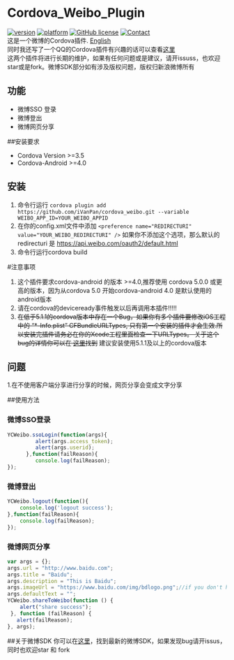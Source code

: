 # Cordova_Weibo_Plugin
[![version](https://img.shields.io/badge/version-0.3.2-blue.svg?style=flat)](https://github.com/iVanPan/cordova_weibo)
[![platform](https://img.shields.io/badge/platform-iOS%2FAndroid-lightgrey.svg?style=flat)](https://github.com/iVanPan/cordova_weibo)
[![GitHub license](https://img.shields.io/github/license/mashape/apistatus.svg?style=flat)](https://github.com/iVanPan/cordova_weibo/blob/master/LICENSE)
[![Contact](https://img.shields.io/badge/contact-Van-green.svg?style=flat)](http://VanPan.me)	
这是一个微博的Cordova插件. [English](https://github.com/iVanPan/cordova_weibo)    
同时我还写了一个QQ的Cordova插件有兴趣的话可以查看[这里](https://github.com/iVanPan/Cordova_QQ)				
这两个插件将进行长期的维护，如果有任何问题或是建议，请开issuss，也欢迎star或是fork。微博SDK部分如有涉及版权问题，版权归新浪微博所有
## 功能
- 微博SSO 登录
- 微博登出
- 微博网页分享

##安装要求
- Cordova Version >=3.5
- Cordova-Android >=4.0

## 安装
1. 命令行运行 ```cordova plugin add https://github.com/iVanPan/cordova_weibo.git --variable WEIBO_APP_ID=YOUR_WEIBO_APPID```
2. 在你的config.xml文件中添加 ```<preference name="REDIRECTURI" value="YOUR_WEIBO_REDIRECTURI" />``` 如果你不添加这个选项，那么默认的 redirecturi 是 https://api.weibo.com/oauth2/default.html               
3. 命令行运行cordova build   					

#注意事项
1. 这个插件要求cordova-android 的版本 >=4.0,推荐使用 cordova  5.0.0 或更高的版本，因为从cordova 5.0 开始cordova-android 4.0 是默认使用的android版本
2.   请在cordova的deviceready事件触发以后再调用本插件!!!!!  
3. <del>在低于5.1.1的cordova版本中存在一个Bug，如果你有多个插件要修改iOS工程中的 “*-Info.plist” CFBundleURLTypes, 只有第一个安装的插件才会生效.所以安装完插件请务必在你的Xcode工程里面检查一下URLTypes。 关于这个bug的详情你可以在 [这里](https://issues.apache.org/jira/browse/CB-8007)找到</del> 建议安装使用5.1.1及以上的cordova版本 				

## 问题				
1.在不使用客户端分享进行分享的时候，网页分享会变成文字分享			

##使用方法
### 微博SSO登录
```Javascript
YCWeibo.ssoLogin(function(args){
         alert(args.access_token);
         alert(args.userid);
      },function(failReason){
         console.log(failReason);
});
```
### 微博登出
```Javascript
YCWeibo.logout(function(){
	console.log('logout success');
},function(failReason){
	console.log(failReason);
});
```
### 微博网页分享
```Javascript
var args = {};
args.url = "http://www.baidu.com";
args.title = "Baidu";
args.description = "This is Baidu";
args.imageUrl = "https://www.baidu.com/img/bdlogo.png";//if you don't have imageUrl,for android http://www.sinaimg.cn/blog/developer/wiki/LOGO_64x64.png will be the defualt one
args.defaultText = "";
YCWeibo.shareToWeibo(function () {
    alert("share success");
 }, function (failReason) {
   alert(failReason);
}, args);
```
##关于微博SDK
你可以在[这里](https://github.com/sinaweibosdk)，找到最新的微博SDK，如果发现bug请开issus，同时也欢迎star 和 fork


